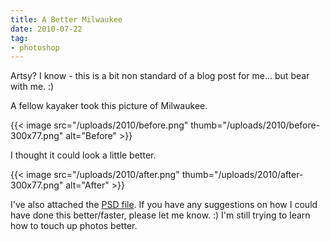 ```yaml
---
title: A Better Milwaukee
date: 2010-07-22
tag:
- photoshop
---
```

Artsy? I know - this is a bit non standard of a blog post for me... but bear with me. :)

<!--more-->

A fellow kayaker took this picture of Milwaukee.

{{< image src="/uploads/2010/before.png" thumb="/uploads/2010/before-300x77.png" alt="Before" >}}

I thought it could look a little better.

{{< image src="/uploads/2010/after.png" thumb="/uploads/2010/after-300x77.png" alt="After" >}}

I've also attached the [PSD file](/uploads/2010/mkepsd.psd).  If you have any suggestions on how I could have done this better/faster, please let me know. :)  I'm still trying to learn how to touch up photos better.
